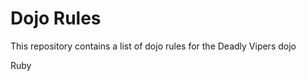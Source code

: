 Dojo Rules
==========

This repository contains a list of dojo rules for the Deadly Vipers dojo

Ruby

